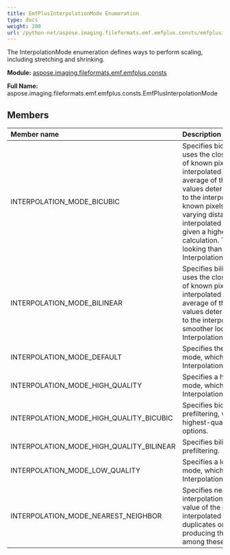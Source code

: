 ```yaml
---
title: EmfPlusInterpolationMode Enumeration
type: docs
weight: 200
url: /python-net/aspose.imaging.fileformats.emf.emfplus.consts/emfplusinterpolationmode/
---
```


The InterpolationMode enumeration defines ways to perform scaling, including stretching and shrinking.

**Module:** [aspose.imaging.fileformats.emf.emfplus.consts](/imaging/python-net/aspose.imaging.fileformats.emf.emfplus.consts/)

**Full Name:** aspose.imaging.fileformats.emf.emfplus.consts.EmfPlusInterpolationMode

## **Members**
| **Member name** | **Description** |
| :- | :- |
| INTERPOLATION_MODE_BICUBIC | Specifies bicubic interpolation, which uses the closest 4x4 neighborhood of known pixels surrounding the interpolated pixel. The weighted average of these 16 known pixel values determines the value to assign to the interpolated pixel. Because the known pixels are likely to be at varying distances from the interpolated pixel, closer pixels are given a higher weight in the calculation. The result is smoother looking than InterpolationModeBilinear. |
| INTERPOLATION_MODE_BILINEAR | Specifies bilinear interpolation, which uses the closest 2x2 neighborhood of known pixels surrounding the interpolated pixel. The weighted average of these 4 known pixel values determines the value to assign to the interpolated pixel. The result is smoother looking than InterpolationModeNearestNeighbor. |
| INTERPOLATION_MODE_DEFAULT | Specifies the default interpolation mode, which is defined as InterpolationModeBilinear. |
| INTERPOLATION_MODE_HIGH_QUALITY | Specifies a high-quality interpolation mode, which is defined as InterpolationModeHighQualityBicubic. |
| INTERPOLATION_MODE_HIGH_QUALITY_BICUBIC | Specifies bicubic interpolation with prefiltering, which produces the highest-quality result among these options. |
| INTERPOLATION_MODE_HIGH_QUALITY_BILINEAR | Specifies bilinear interpolation with prefiltering. |
| INTERPOLATION_MODE_LOW_QUALITY | Specifies a low-quality interpolation mode, which is defined as InterpolationModeNearestNeighbor. |
| INTERPOLATION_MODE_NEAREST_NEIGHBOR | Specifies nearest-neighbor interpolation, which uses only the value of the pixel that is closest to the interpolated pixel. This mode simply duplicates or removes pixels, producing the lowest-quality result among these options. |
